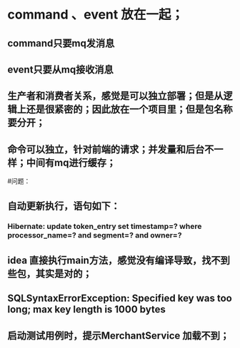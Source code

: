 # command 、event 放在一起；
## command只要mq发消息
## event只要从mq接收消息
## 生产者和消费者关系，感觉是可以独立部署；但是从逻辑上还是很紧密的；因此放在一个项目里；但是包名称要分开；
## 命令可以独立，针对前端的请求；并发量和后台不一样；中间有mq进行缓存；


#问题：
## 自动更新执行，语句如下：
### Hibernate: update token_entry set timestamp=? where processor_name=? and segment=? and owner=?
## idea 直接执行main方法，感觉没有编译导致，找不到些包，其实是对的；

## SQLSyntaxErrorException: Specified key was too long; max key length is 1000 bytes

## 启动测试用例时，提示MerchantService 加载不到；

